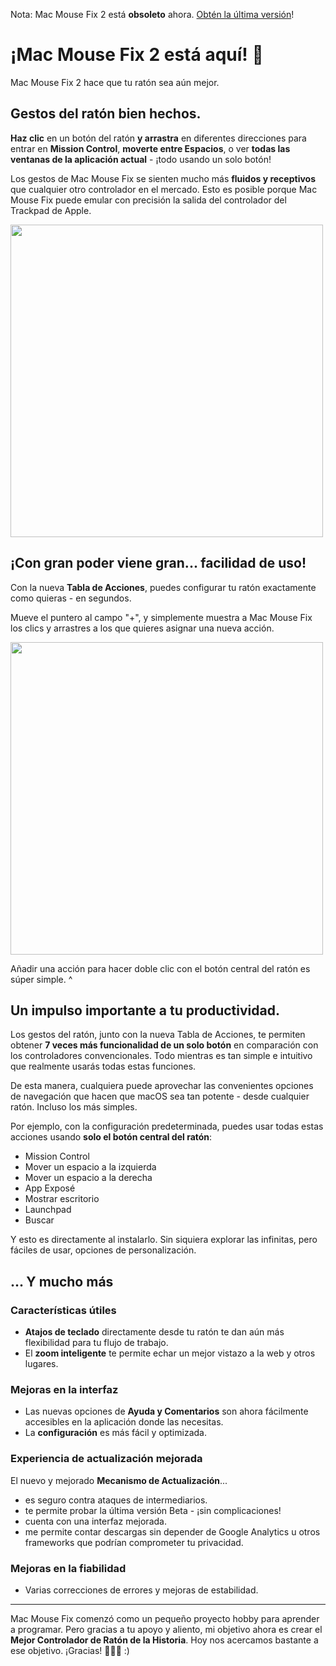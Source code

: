 Nota: Mac Mouse Fix 2 está **obsoleto** ahora. [Obtén la última versión](https://github.com/noah-nuebling/mac-mouse-fix/releases)!

# ¡Mac Mouse Fix 2 está aquí! 🎉

Mac Mouse Fix 2 hace que tu ratón sea aún mejor.

## Gestos del ratón bien hechos.

**Haz clic** en un botón del ratón **y arrastra** en diferentes direcciones para entrar en **Mission Control**, **moverte entre Espacios**, o ver **todas las ventanas de la aplicación actual** - ¡todo usando un solo botón!

Los gestos de Mac Mouse Fix se sienten mucho más **fluidos y receptivos** que cualquier otro controlador en el mercado.
Esto es posible porque Mac Mouse Fix puede emular con precisión la salida del controlador del Trackpad de Apple.

<img width=500px src="https://user-images.githubusercontent.com/40808343/149643011-cc3311f1-af5c-453a-8206-2c6496d73d61.gif">

## ¡Con gran poder viene gran... facilidad de uso!

Con la nueva **Tabla de Acciones**, puedes configurar tu ratón exactamente como quieras - en segundos.

Mueve el puntero al campo "+", y simplemente muestra a Mac Mouse Fix los clics y arrastres a los que quieres asignar una nueva acción.

<img width=500px src="https://user-images.githubusercontent.com/40808343/149642392-d0e25cf9-b49b-4398-b2e9-af2e810c8594.gif">

Añadir una acción para hacer doble clic con el botón central del ratón es súper simple. ^

## Un impulso importante a tu productividad.

Los gestos del ratón, junto con la nueva Tabla de Acciones, te permiten obtener **7 veces más funcionalidad de un solo botón** en comparación con los controladores convencionales. Todo mientras es tan simple e intuitivo que realmente usarás todas estas funciones.

De esta manera, cualquiera puede aprovechar las convenientes opciones de navegación que hacen que macOS sea tan potente - desde cualquier ratón. Incluso los más simples.

Por ejemplo, con la configuración predeterminada, puedes usar todas estas acciones usando **solo el botón central del ratón**:

- Mission Control
- Mover un espacio a la izquierda
- Mover un espacio a la derecha
- App Exposé
- Mostrar escritorio
- Launchpad
- Buscar

Y esto es directamente al instalarlo. Sin siquiera explorar las infinitas, pero fáciles de usar, opciones de personalización.

## ... Y mucho más

### Características útiles

- **Atajos de teclado** directamente desde tu ratón te dan aún más flexibilidad para tu flujo de trabajo.
- El **zoom inteligente** te permite echar un mejor vistazo a la web y otros lugares.

### Mejoras en la interfaz

- Las nuevas opciones de **Ayuda y Comentarios** son ahora fácilmente accesibles en la aplicación donde las necesitas.
- La **configuración** es más fácil y optimizada.

### Experiencia de actualización mejorada

El nuevo y mejorado **Mecanismo de Actualización**...

- es seguro contra ataques de intermediarios.
- te permite probar la última versión Beta - ¡sin complicaciones!
- cuenta con una interfaz mejorada.
- me permite contar descargas sin depender de Google Analytics u otros frameworks que podrían comprometer tu privacidad.

### Mejoras en la fiabilidad

- Varias correcciones de errores y mejoras de estabilidad.

---

Mac Mouse Fix comenzó como un pequeño proyecto hobby para aprender a programar. Pero gracias a tu apoyo y aliento, mi objetivo ahora es crear el **Mejor Controlador de Ratón de la Historia**. Hoy nos acercamos bastante a ese objetivo. ¡Gracias! 🚀🚀🚀 :)
